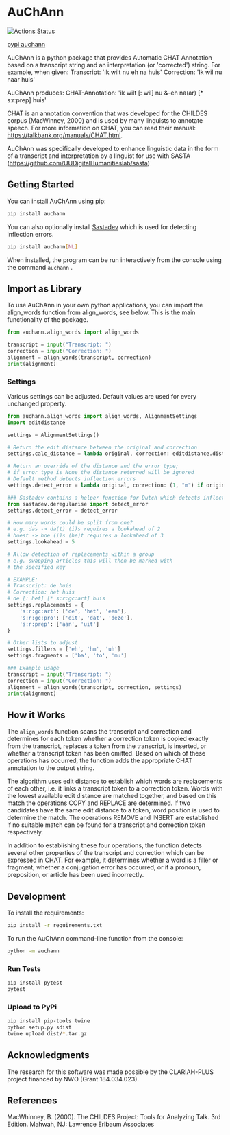# AuChAnn

[![Actions Status](https://github.com/UUDigitalHumanitieslab/auchann/workflows/Unit%20tests/badge.svg)](https://github.com/UUDigitalHumanitieslab/auchann/actions)

[pypi auchann](https://pypi.org/project/auchann)

AuChAnn is a python package that provides Automatic CHAT Annotation based on a transcript string and an interpretation (or 'corrected') string. For example, when given:
Transcript:      'Ik wilt nu eh na huis'
Correction:      'Ik wil nu naar huis'

AuChAnn produces:
CHAT-Annotation: 'ik wilt [: wil] nu &-eh na(ar) [* s:r:prep] huis'

CHAT is an annotation convention that was developed for the CHILDES corpus (MacWinney, 2000) and is used by many linguists to annotate speech. For more information on CHAT,  you can read their manual: https://talkbank.org/manuals/CHAT.html.

AuChAnn was specifically developed to enhance linguistic data in the form of a transcript and interpretation by a linguist for use with SASTA (https://github.com/UUDigitalHumanitieslab/sasta)

## Getting Started

You can install AuChAnn using pip:

```bash
pip install auchann
```

You can also optionally install [Sastadev](https://github.com/UUDigitalHumanitieslab/sastadev)
which is used for detecting inflection errors.

```bash
pip install auchann[NL]
```

When installed, the program can be run interactively from the console using the command `auchann` .

## Import as Library

To use AuChAnn in your own python applications, you can import the align_words function from align_words, see below. This is the main functionality of the package.

```python
from auchann.align_words import align_words

transcript = input("Transcript: ")
correction = input("Correction: ")
alignment = align_words(transcript, correction)
print(alignment)
```

### Settings

Various settings can be adjusted. Default values are used for every unchanged property.

```python
from auchann.align_words import align_words, AlignmentSettings
import editdistance

settings = AlignmentSettings()

# Return the edit distance between the original and correction
settings.calc_distance = lambda original, correction: editdistance.distance(original, correction)

# Return an override of the distance and the error type;
# if error type is None the distance returned will be ignored
# Default method detects inflection errors
settings.detect_error = lambda original, correction: (1, "m") if original == "geloopt" and correction == "liep" else (0, None)

### Sastadev contains a helper function for Dutch which detects inflection errors
from sastadev.deregularise import detect_error
settings.detect_error = detect_error

# How many words could be split from one?
# e.g. das -> da(t) (i)s requires a lookahead of 2
# hoest -> hoe (i)s (he)t requires a lookahead of 3
settings.lookahead = 5

# Allow detection of replacements within a group
# e.g. swapping articles this will then be marked with
# the specified key

# EXAMPLE:
# Transcript: de huis
# Correction: het huis
# de [: het] [* s:r:gc:art] huis
settings.replacements = {
    's:r:gc:art': ['de', 'het', 'een'],
    's:r:gc:pro': ['dit', 'dat', 'deze'],
    's:r:prep': ['aan', 'uit']
}

# Other lists to adjust
settings.fillers = ['eh', 'hm', 'uh']
settings.fragments = ['ba', 'to', 'mu']

### Example usage
transcript = input("Transcript: ")
correction = input("Correction: ")
alignment = align_words(transcript, correction, settings)
print(alignment)
```

## How it Works

The `align_words` function scans the transcript and correction and determines for each token whether a correction token is copied exactly from the transcript, replaces a token from the transcript, is inserted, or whether a transcript token has been omitted. Based on which of these operations has occurred, the function adds the appropriate CHAT annotation to the output string.

The algorithm uses edit distance to establish which words are replacements of each other, i.e. it links a transcript token to a correction token. Words with the lowest available edit distance are matched together, and based on this match the operations COPY and REPLACE are determined. If two candidates have the same edit distance to a token, word position is used to determine the match. The operations REMOVE and INSERT are established if no suitable match can be found for a transcript and correction token respectively.

In addition to establishing these four operations, the function detects several other properties of the transcript and correction which can be expressed in CHAT. For example, it determines whether a word is a filler or fragment, whether a conjugation error has occurred, or if a pronoun, preposition, or article has been used incorrectly.

## Development

To install the requirements:

```bash
pip install -r requirements.txt
```

To run the AuChAnn command-line function from the console:

```bash
python -m auchann
```

### Run Tests

```bash
pip install pytest
pytest
```

### Upload to PyPi

```bash
pip install pip-tools twine
python setup.py sdist
twine upload dist/*.tar.gz
```

## Acknowledgments

The research for this software was made possible by the CLARIAH-PLUS project financed by NWO (Grant 184.034.023).

## References

MacWhinney, B. (2000).  The CHILDES Project: Tools for Analyzing Talk. 3rd Edition.  Mahwah, NJ: Lawrence Erlbaum Associates
